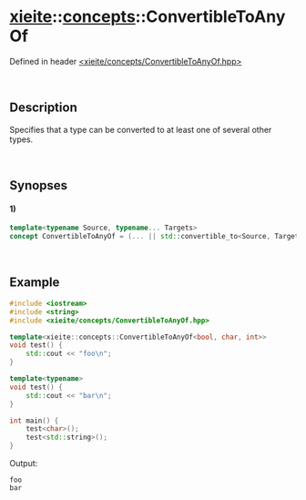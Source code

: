 # [xieite](../../xieite.md)\:\:[concepts](../../concepts.md)\:\:ConvertibleToAnyOf
Defined in header [<xieite/concepts/ConvertibleToAnyOf.hpp>](../../../include/xieite/concepts/ConvertibleToAnyOf.hpp)

&nbsp;

## Description
Specifies that a type can be converted to at least one of several other types.

&nbsp;

## Synopses
#### 1)
```cpp
template<typename Source, typename... Targets>
concept ConvertibleToAnyOf = (... || std::convertible_to<Source, Targets>);
```

&nbsp;

## Example
```cpp
#include <iostream>
#include <string>
#include <xieite/concepts/ConvertibleToAnyOf.hpp>

template<xieite::concepts::ConvertibleToAnyOf<bool, char, int>>
void test() {
    std::cout << "foo\n";
}

template<typename>
void test() {
    std::cout << "bar\n";
}

int main() {
    test<char>();
    test<std::string>();
}
```
Output:
```
foo
bar
```
